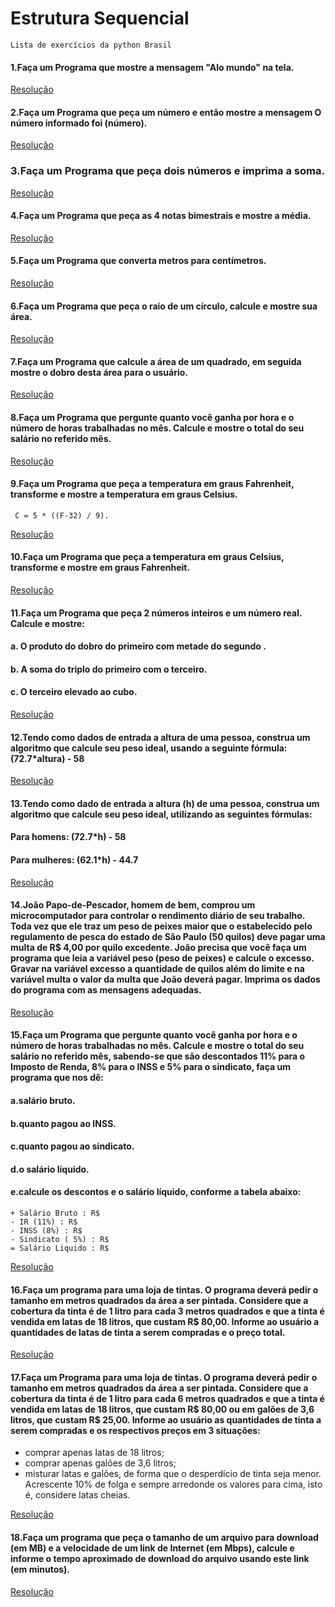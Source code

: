 # Estrutura Sequencial
    Lista de exercícios da python Brasil
#### 1.Faça um Programa que mostre a mensagem "Alo mundo" na tela.
[Resolução]()

#### 2.Faça um Programa que peça um número e então mostre a mensagem O número informado foi (número).
[Resolução]()

### 3.Faça um Programa que peça dois números e imprima a soma.
[Resolução]()

#### 4.Faça um Programa que peça as 4 notas bimestrais e mostre a média.
[Resolução]()

#### 5.Faça um Programa que converta metros para centímetros.
[Resolução]()

#### 6.Faça um Programa que peça o raio de um círculo, calcule e mostre sua área.
[Resolução]()

#### 7.Faça um Programa que calcule a área de um quadrado, em seguida mostre o dobro desta área para o usuário.
[Resolução]()

#### 8.Faça um Programa que pergunte quanto você ganha por hora e o número de horas trabalhadas no mês. Calcule e mostre o total do seu salário no referido mês.
[Resolução]()

#### 9.Faça um Programa que peça a temperatura em graus Fahrenheit, transforme e mostre a temperatura em graus Celsius.
` C = 5 * ((F-32) / 9).`

[Resolução]()

#### 10.Faça um Programa que peça a temperatura em graus Celsius, transforme e mostre em graus Fahrenheit.
[Resolução]()

#### 11.Faça um Programa que peça 2 números inteiros e um número real. Calcule e mostre: 
  #### a. O produto do dobro do primeiro com metade do segundo .
  #### b. A soma do triplo do primeiro com o terceiro.
  #### c. O terceiro elevado ao cubo.
[Resolução]()

#### 12.Tendo como dados de entrada a altura de uma pessoa, construa um algoritmo que calcule seu peso ideal, usando a seguinte fórmula: (72.7*altura) - 58
[Resolução]()

#### 13.Tendo como dado de entrada a altura (h) de uma pessoa, construa um algoritmo que calcule seu peso ideal, utilizando as seguintes fórmulas:
  #### Para homens: (72.7*h) - 58
  #### Para mulheres: (62.1*h) - 44.7
[Resolução]()

#### 14.João Papo-de-Pescador, homem de bem, comprou um microcomputador para controlar o rendimento diário de seu trabalho. Toda vez que ele traz um peso de peixes maior que o estabelecido pelo regulamento de pesca do estado de São Paulo (50 quilos) deve pagar uma multa de R$ 4,00 por quilo excedente. João precisa que você faça um programa que leia a variável peso (peso de peixes) e calcule o excesso. Gravar na variável excesso a quantidade de quilos além do limite e na variável multa o valor da multa que João deverá pagar. Imprima os dados do programa com as mensagens adequadas.
[Resolução]()

#### 15.Faça um Programa que pergunte quanto você ganha por hora e o número de horas trabalhadas no mês. Calcule e mostre o total do seu salário no referido mês, sabendo-se que são descontados 11% para o Imposto de Renda, 8% para o INSS e 5% para o sindicato, faça um programa que nos dê:
  #### a.salário bruto.
  #### b.quanto pagou ao INSS.
  #### c.quanto pagou ao sindicato.
  #### d.o salário líquido.
  #### e.calcule os descontos e o salário líquido, conforme a tabela abaixo:

``` 
+ Salário Bruto : R$
- IR (11%) : R$
- INSS (8%) : R$
- Sindicato ( 5%) : R$
= Salário Liquido : R$ 
``` 
[Resolução]()

#### 16.Faça um programa para uma loja de tintas. O programa deverá pedir o tamanho em metros quadrados da área a ser pintada. Considere que a cobertura da tinta é de 1 litro para cada 3 metros quadrados e que a tinta é vendida em latas de 18 litros, que custam R$ 80,00. Informe ao usuário a quantidades de latas de tinta a serem compradas e o preço total.
[Resolução]()

#### 17.Faça um Programa para uma loja de tintas. O programa deverá pedir o tamanho em metros quadrados da área a ser pintada. Considere que a cobertura da tinta é de 1 litro para cada 6 metros quadrados e que a tinta é vendida em latas de 18 litros, que custam R$ 80,00 ou em galões de 3,6 litros, que custam R$ 25,00. Informe ao usuário as quantidades de tinta a serem compradas e os respectivos preços em 3 situações:
+ comprar apenas latas de 18 litros;
+ comprar apenas galões de 3,6 litros;
+ misturar latas e galões, de forma que o desperdício de tinta seja menor. Acrescente 10% de folga e sempre arredonde os valores para cima, isto é, considere latas cheias.
 
[Resolução]()

#### 18.Faça um programa que peça o tamanho de um arquivo para download (em MB) e a velocidade de um link de Internet (em Mbps), calcule e informe o tempo aproximado de download do arquivo usando este link (em minutos).
[Resolução]()
